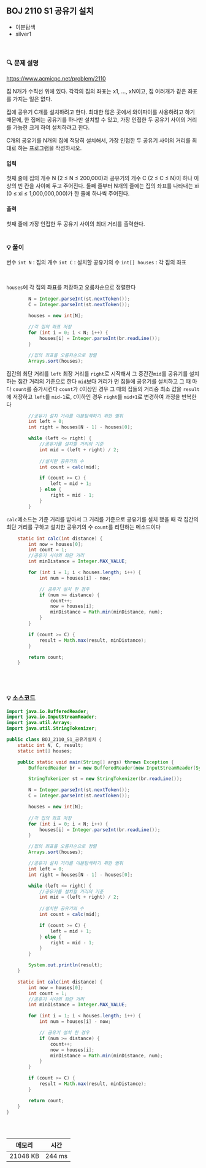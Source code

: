 ## BOJ 2110 S1 공유기 설치
- 이분탐색
- silver1

<br>


### 🔍 문제 설명
https://www.acmicpc.net/problem/2110

집 N개가 수직선 위에 있다. 각각의 집의 좌표는 x1, ..., xN이고, 집 여러개가 같은 좌표를 가지는 일은 없다.

집에 공유기 C개를 설치하려고 한다. 최대한 많은 곳에서 와이파이를 사용하려고 하기 때문에, 한 집에는 공유기를 하나만 설치할 수 있고, 가장 인접한 두 공유기 사이의 거리를 가능한 크게 하여 설치하려고 한다.

C개의 공유기를 N개의 집에 적당히 설치해서, 가장 인접한 두 공유기 사이의 거리를 최대로 하는 프로그램을 작성하시오.


#### 입력
첫째 줄에 집의 개수 N (2 ≤ N ≤ 200,000)과 공유기의 개수 C (2 ≤ C ≤ N)이 하나 이상의 빈 칸을 사이에 두고 주어진다. 둘째 줄부터 N개의 줄에는 집의 좌표를 나타내는 xi (0 ≤ xi ≤ 1,000,000,000)가 한 줄에 하나씩 주어진다.

#### 출력
첫째 줄에 가장 인접한 두 공유기 사이의 최대 거리를 출력한다.
<br><br>

###  💡 풀이

변수
`int N` : 집의 개수
`int C` : 설치할 공유기의 수
`int[] houses` : 각 집의 좌표


<br>

`houses`에 각 집의 좌표를 저장하고 오름차순으로 정렬한다

```java
		N = Integer.parseInt(st.nextToken());
		C = Integer.parseInt(st.nextToken());

		houses = new int[N];
		
		//각 집의 좌표 저장
		for (int i = 0; i < N; i++) {
			houses[i] = Integer.parseInt(br.readLine());
		}

		//집의 좌표를 오름차순으로 정렬
		Arrays.sort(houses);
```

집간의 최단 거리를 `left` 최장 거리를 `right`로 시작해서 그 중간간`mid`를 공유기를 설치하는 집간 거리의 기준으로 한다
`mid`보다 거리가 먼 집들에 공유기를 설치하고 그 때 마다 `count`를 증가시킨다
`count`가 `C`이상인 경우 그 때의 집들의 거리중 최소 값을 `result`에 저장하고 `left`를 `mid-1`로, `C`이하인 경우 `right`를 `mid+1`로 변경하여 과정을 반복한다

```java
		//공유기 설치 거리를 이분탐색하기 위한 범위
		int left = 0;
		int right = houses[N - 1] - houses[0];

		while (left <= right) {
			//공유기를 설치할 거리의 기준
			int mid = (left + right) / 2;
			
			//설치한 공유기의 수
			int count = calc(mid);

			if (count >= C) {
				left = mid + 1;
			} else {
				right = mid - 1;
			}
		}
```

`calc`메소드는 기준 거리를 받아서 그 거리를 기준으로 공유기를 설치 했을 때 각 집간의 최단 거리를 구하고 설치한 공유기의 수 `count`를 리턴하는 메소드이다

```java
	static int calc(int distance) {
		int now = houses[0];
		int count = 1;
		//공유기 사이의 최단 거리
		int minDistance = Integer.MAX_VALUE;

		for (int i = 1; i < houses.length; i++) {
			int num = houses[i] - now;

			// 공유기 설치 한 경우
			if (num >= distance) {
				count++;
				now = houses[i];
				minDistance = Math.min(minDistance, num);
			}
		}

		if (count >= C) {
			result = Math.max(result, minDistance);
		}

		return count;
	}
```



<br><br>

###  💡 소스코드
```java
import java.io.BufferedReader;
import java.io.InputStreamReader;
import java.util.Arrays;
import java.util.StringTokenizer;

public class BOJ_2110_S1_공유기설치 {
	static int N, C, result;
	static int[] houses;

	public static void main(String[] args) throws Exception {
		BufferedReader br = new BufferedReader(new InputStreamReader(System.in));

		StringTokenizer st = new StringTokenizer(br.readLine());

		N = Integer.parseInt(st.nextToken());
		C = Integer.parseInt(st.nextToken());

		houses = new int[N];
		
		//각 집의 좌표 저장
		for (int i = 0; i < N; i++) {
			houses[i] = Integer.parseInt(br.readLine());
		}

		//집의 좌표를 오름차순으로 정렬
		Arrays.sort(houses);

		//공유기 설치 거리를 이분탐색하기 위한 범위
		int left = 0;
		int right = houses[N - 1] - houses[0];

		while (left <= right) {
			//공유기를 설치할 거리의 기준
			int mid = (left + right) / 2;
			
			//설치한 공유기의 수
			int count = calc(mid);

			if (count >= C) {
				left = mid + 1;
			} else {
				right = mid - 1;
			}
		}

		System.out.println(result);
	}

	static int calc(int distance) {
		int now = houses[0];
		int count = 1;
		//공유기 사이의 최단 거리
		int minDistance = Integer.MAX_VALUE;

		for (int i = 1; i < houses.length; i++) {
			int num = houses[i] - now;

			// 공유기 설치 한 경우
			if (num >= distance) {
				count++;
				now = houses[i];
				minDistance = Math.min(minDistance, num);
			}
		}

		if (count >= C) {
			result = Math.max(result, minDistance);
		}

		return count;
	}
}



```


<br>



메모리|시간
--|--
21048 KB|244 ms